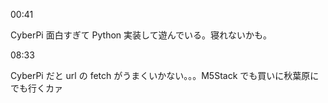 00:41

CyberPi 面白すぎて Python 実装して遊んでいる。寝れないかも。

08:33

CyberPi だと url の fetch がうまくいかない。。。M5Stack でも買いに秋葉原にでも行くカァ
